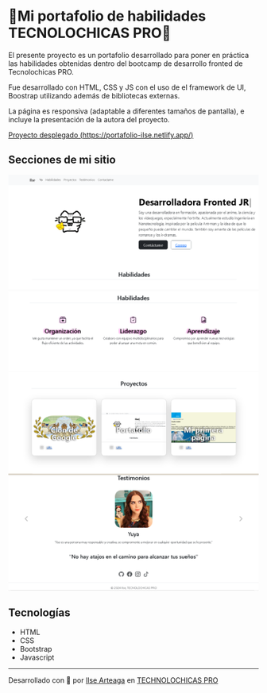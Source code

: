 # 💜Mi portafolio de habilidades TECNOLOCHICAS PRO💜


El presente proyecto es un portafolio desarrollado para poner en práctica las habilidades obtenidas dentro del bootcamp de desarrollo fronted de Tecnolochicas PRO.

Fue desarrollado con HTML, CSS y JS con el uso de el framework de UI, Boostrap utilizando además de bibliotecas externas.

La página es responsiva (adaptable a diferentes tamaños de pantalla), e incluye la presentación de la autora del proyecto.



[Proyecto desplegado (https://portafolio-ilse.netlify.app/)](https://portafolio-ilse.netlify.app/)
## Secciones de mi sitio
![Presentación](assets/inicio.png)
![Habilidades](assets/habilidades.png)
![Proyectos](assets/proyectos.png)
![Testimonios](assets/testimonios.png)

## Tecnologías
* HTML
* CSS
* Bootstrap 
* Javascript
---
Desarrollado con  💜 por [Ilse Arteaga](https://www.facebook.com/ilselizeth.ferrusca) en [TECHNOLOCHICAS PRO](https://tecnolochicas.mx/)